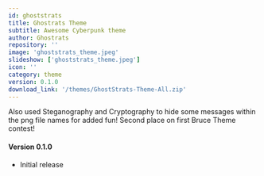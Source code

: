 ```yaml
---
id: ghoststrats
title: Ghostrats Theme
subtitle: Awesome Cyberpunk theme
author: Ghostrats
repository: ''
image: 'ghoststrats_theme.jpeg'
slideshow: ['ghoststrats_theme.jpeg']
icon: ''
category: theme
version: 0.1.0
download_link: '/themes/GhostStrats-Theme-All.zip'
---
```


<script>
    // Mandatory to display the changelog
    import Changelog from '$lib/components/Changelog.svelte';
</script>

<!-- A description for your extension -->

Also used Steganography and Cryptography to hide some messages within the png file names for added fun!
Second place on first Bruce Theme contest!

<!-- Changelog tag -->
<Changelog>

#### Version 0.1.0

- Initial release

</Changelog>
<!-- You can also write in Svelte syntax inside this file -->
